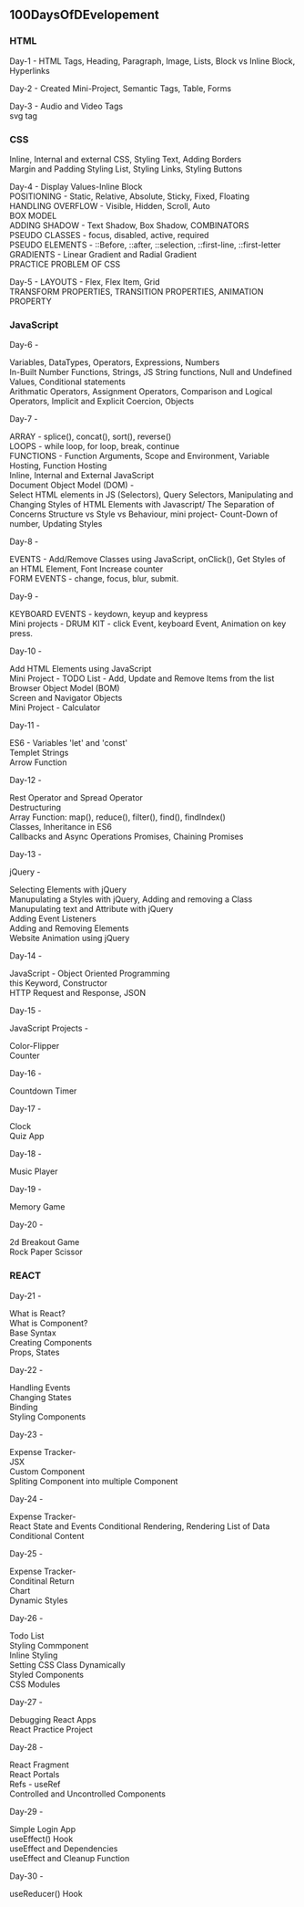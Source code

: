 ## 100DaysOfDEvelopement

### HTML

Day-1 -
HTML Tags,
Heading,
Paragraph,
Image,
Lists,
Block vs Inline Block,
Hyperlinks

Day-2 -
Created Mini-Project,
Semantic Tags,
Table,
Forms

Day-3 -
Audio and Video Tags\
svg tag

### CSS

Inline, Internal and external CSS,
Styling Text,
Adding Borders\
Margin and Padding
Styling List,
Styling Links,
Styling Buttons

Day-4 -
Display Values-Inline Block\
POSITIONING - Static, Relative, Absolute, Sticky, Fixed, Floating\
HANDLING OVERFLOW - Visible, Hidden, Scroll, Auto\
BOX MODEL\
ADDING SHADOW - Text Shadow, Box Shadow,
COMBINATORS\
PSEUDO CLASSES - focus, disabled, active, required\
PSEUDO ELEMENTS - ::Before, ::after, ::selection, ::first-line, ::first-letter\
GRADIENTS - Linear Gradient and Radial Gradient\
PRACTICE PROBLEM OF CSS

Day-5 -
LAYOUTS - Flex, Flex Item, Grid\
TRANSFORM PROPERTIES,
TRANSITION PROPERTIES,
ANIMATION PROPERTY

### JavaScript

Day-6 -

Variables,
DataTypes,
Operators,
Expressions,
Numbers\
In-Built Number Functions,
Strings, JS String functions,
Null and Undefined Values,
Conditional statements\
Arithmatic Operators,
Assignment Operators,
Comparison and Logical Operators,
Implicit and Explicit Coercion,
Objects

Day-7 -

ARRAY - splice(), concat(), sort(), reverse()\
LOOPS - while loop, for loop, break, continue\
FUNCTIONS - Function Arguments, Scope and Environment, Variable Hosting, Function Hosting\
Inline, Internal and External JavaScript\
Document Object Model (DOM) -\
Select HTML elements in JS (Selectors), Query Selectors, Manipulating and Changing Styles of HTML Elements with Javascript/
The Separation of Concerns Structure vs Style vs Behaviour, mini project- Count-Down of number, Updating Styles

Day-8 -

EVENTS -
Add/Remove Classes using JavaScript, onClick(), Get Styles of an HTML Element, Font Increase counter\
FORM EVENTS - change, focus, blur, submit.

Day-9 -

KEYBOARD EVENTS - keydown, keyup and keypress\
Mini projects - DRUM KIT - click Event, keyboard Event, Animation on key press.

Day-10 -

Add HTML Elements using JavaScript\
Mini Project - TODO List - Add, Update and Remove Items from the list\
Browser Object Model (BOM)\
Screen and Navigator Objects\
Mini Project - Calculator

Day-11 -

ES6 - Variables 'let' and 'const'\
Templet Strings\
Arrow Function

Day-12 -

Rest Operator and Spread Operator\
Destructuring\
Array Function: map(), reduce(), filter(), find(), findIndex()\
Classes, Inheritance in ES6\
Callbacks and Async Operations Promises, Chaining Promises

Day-13 -

jQuery -

Selecting Elements with jQuery\
Manupulating a Styles with jQuery, Adding and removing a Class\
Manupulating text and Attribute with jQuery\
Adding Event Listeners\
Adding and Removing Elements\
Website Animation using jQuery

Day-14 -

JavaScript - Object Oriented Programming\
this Keyword, Constructor\
HTTP Request and Response, JSON

Day-15 -

JavaScript Projects -

Color-Flipper\
Counter

Day-16 -

Countdown Timer

Day-17 -

Clock\
Quiz App

Day-18 -

Music Player

Day-19 -

Memory Game

Day-20 -

2d Breakout Game\
Rock Paper Scissor

### REACT

Day-21 -

What is React?\
What is Component?\
Base Syntax\
Creating Components\
Props, States

Day-22 -

Handling Events\
Changing States\
Binding\
Styling Components

Day-23 -

Expense Tracker-\
JSX\
Custom Component\
Spliting Component into multiple Component

Day-24 -

Expense Tracker-\
React State and Events
Conditional Rendering, Rendering List of Data\
Conditional Content

Day-25 -

Expense Tracker-\
Conditinal Return\
Chart\
Dynamic Styles

Day-26 -

Todo List\
Styling Commponent\
Inline Styling\
Setting CSS Class Dynamically\
Styled Components\
CSS Modules

Day-27 -

Debugging React Apps\
React Practice Project

Day-28 -

React Fragment\
React Portals\
Refs - useRef\
Controlled and Uncontrolled Components

Day-29 -

Simple Login App\
useEffect() Hook\
useEffect and Dependencies\
useEffect and Cleanup Function

Day-30 -

useReducer() Hook

